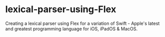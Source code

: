 # lexical-parser-using-Flex

Creating a lexical parser using Flex for a variation of Swift - Apple's latest and greatest programming language for iOS, iPadOS & MacOS.
